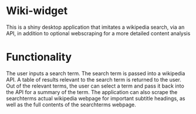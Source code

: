 # Wiki-widget
  This is a shiny desktop application that imitates a wikipedia search, via an API, in addition to optional webscraping for a more detailed content analysis
# Functionality
  The user inputs a search term. The search term is passed into a wikipedia API. A table of results relevant to the search term is returned to the user. Out of the relevant terms, the user can select a term and pass it back into the API for a summary of the term.  The application can also scrape the searchterms actual wikipedia webpage for important subtitle headings, as well as the full contents of the searchterms webpage.
